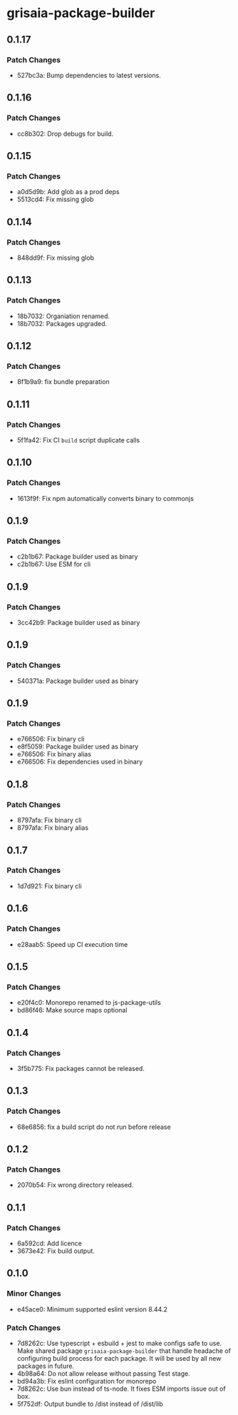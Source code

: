 # grisaia-package-builder

## 0.1.17

### Patch Changes

- 527bc3a: Bump dependencies to latest versions.

## 0.1.16

### Patch Changes

- cc8b302: Drop debugs for build.

## 0.1.15

### Patch Changes

- a0d5d9b: Add glob as a prod deps
- 5513cd4: Fix missing glob

## 0.1.14

### Patch Changes

- 848dd9f: Fix missing glob

## 0.1.13

### Patch Changes

- 18b7032: Organiation renamed.
- 18b7032: Packages upgraded.

## 0.1.12

### Patch Changes

- 8f1b9a9: fix bundle preparation

## 0.1.11

### Patch Changes

- 5f1fa42: Fix CI `build` script duplicate calls

## 0.1.10

### Patch Changes

- 1613f9f: Fix npm automatically converts binary to commonjs

## 0.1.9

### Patch Changes

- c2b1b67: Package builder used as binary
- c2b1b67: Use ESM for cli

## 0.1.9

### Patch Changes

- 3cc42b9: Package builder used as binary

## 0.1.9

### Patch Changes

- 540371a: Package builder used as binary

## 0.1.9

### Patch Changes

- e766506: Fix binary cli
- e8f5059: Package builder used as binary
- e766506: Fix binary alias
- e766506: Fix dependencies used in binary

## 0.1.8

### Patch Changes

- 8797afa: Fix binary cli
- 8797afa: Fix binary alias

## 0.1.7

### Patch Changes

- 1d7d921: Fix binary cli

## 0.1.6

### Patch Changes

- e28aab5: Speed up CI execution time

## 0.1.5

### Patch Changes

- e20f4c0: Monorepo renamed to js-package-utils
- bd86f46: Make source maps optional

## 0.1.4

### Patch Changes

- 3f5b775: Fix packages cannot be released.

## 0.1.3

### Patch Changes

- 68e6856: fix a build script do not run before release

## 0.1.2

### Patch Changes

- 2070b54: Fix wrong directory released.

## 0.1.1

### Patch Changes

- 6a592cd: Add licence
- 3673e42: Fix build output.

## 0.1.0

### Minor Changes

- e45ace0: Minimum supported eslint version 8.44.2

### Patch Changes

- 7d8262c: Use typescript + esbuild + jest to make configs safe to use. Make shared package `grisaia-package-builder` that handle headache of configuring build process for each package. It will be used by all new packages in future.
- 4b98a64: Do not allow release without passing Test stage.
- bd94a3b: Fix eslint configuration for monorepo
- 7d8262c: Use bun instead of ts-node. It fixes ESM imports issue out of box.
- 5f752df: Output bundle to /dist instead of /dist/lib
